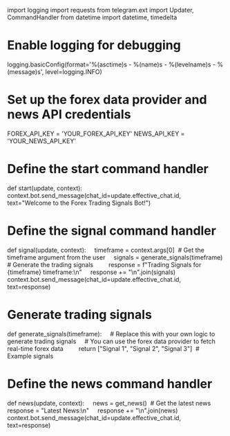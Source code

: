 import logging
import requests
from telegram.ext import Updater, CommandHandler
from datetime import datetime, timedelta

# Enable logging for debugging
logging.basicConfig(format='%(asctime)s - %(name)s - %(levelname)s - %(message)s', level=logging.INFO)

# Set up the forex data provider and news API credentials
FOREX_API_KEY = 'YOUR_FOREX_API_KEY'
NEWS_API_KEY = 'YOUR_NEWS_API_KEY'

# Define the start command handler
def start(update, context):
    context.bot.send_message(chat_id=update.effective_chat.id, text="Welcome to the Forex Trading Signals Bot!")

# Define the signal command handler
def signal(update, context):
    timeframe = context.args[0]  # Get the timeframe argument from the user
    signals = generate_signals(timeframe)  # Generate the trading signals
    
    response = f"Trading Signals for {timeframe} timeframe:\n"
    response += "\n".join(signals)
    
    context.bot.send_message(chat_id=update.effective_chat.id, text=response)

# Generate trading signals
def generate_signals(timeframe):
    # Replace this with your own logic to generate trading signals
    # You can use the forex data provider to fetch real-time forex data
    
    return ["Signal 1", "Signal 2", "Signal 3"]  # Example signals

# Define the news command handler
def news(update, context):
    news = get_news()  # Get the latest news
    
    response = "Latest News:\n"
    response += "\n".join(news)
    
    context.bot.send_message(chat_id=update.effective_chat.id, text=response)

#
